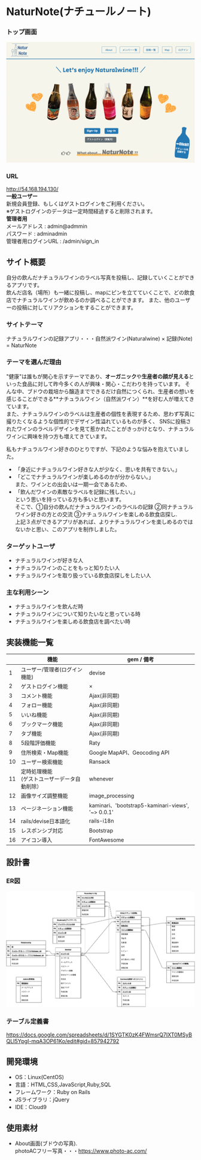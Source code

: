 # NaturNote(ナチュールノート)

### トップ画面
<img src="app/assets/images/readme_top_img.png" width="">

### URL
http://54.168.194.130/  
**一般ユーザー**   
新規会員登録、もしくはゲストログインをご利用ください。  
※ゲストログインのデータは一定時間経過すると削除されます。  
**管理者用**   
メールアドレス : admin@admmin  
パスワード : adminadmin  
管理者用ログインURL : /admin/sign_in  

## サイト概要
自分の飲んだナチュラルワインのラベル写真を投稿し、記録していくことができるアプリです。  
飲んだ店名（場所）も一緒に投稿し、mapにピンを立てていくことで、どの飲食店でナチュラルワインが飲めるのか調べることができます。
また、他のユーザーの投稿に対してリアクションをすることができます。

### サイトテーマ
ナチュラルワインの記録アプリ・・・自然派ワイン(Naturalwine) × 記録(Note) = NaturNote

### テーマを選んだ理由
  "健康"は誰もが関心を示すテーマであり、**オーガニック**や**生産者の顔が見える**といった食品に対して昨今多くの人が興味・関心・こだわりを持っています。
  そんな中、ブドウの栽培から醸造までできるだけ自然につくられ、生産者の想いを感じることができる**ナチュラルワイン（自然派ワイン）**を好む人が増えてきています。  
  また、ナチュラルワインのラベルは生産者の個性を表現するため、思わず写真に撮りたくなるような個性的でデザイン性溢れているものが多く、
SNSに投稿されたワインのラベルデザインを見て惹かれたことがきっかけとなり、ナチュラルワインに興味を持つ方も増えてきています。

私もナチュラルワイン好きのひとりですが、下記のような悩みを抱えていました。   
- 「身近にナチュラルワイン好きな人が少なく、思いを共有できない。」
- 「どこでナチュラルワインが楽しめるのかが分からない。」  
また、ワインとの出会いは一期一会であるため、   
- 「飲んだワインの素敵なラベルを記録に残したい。」  
という思いを持っている方も多いと思います。  
 そこで、①自分の飲んだナチュラルワインのラベルの記録 ②同ナチュラルワイン好きの方との交流 ③ナチュラルワインを楽しめる飲食店探し.   
上記３点ができるアプリがあれば、よりナチュラルワインを楽しめるのではないかと思い、このアプリを制作しました。

### ターゲットユーザ
- ナチュラルワインが好きな人
- ナチュラルワインのことをもっと知りたい人
- ナチュラルワインを取り扱っている飲食店探しをしたい人

### 主な利用シーン
- ナチュラルワインを飲んだ時
- ナチュラルワインについて知りたいなと思っている時
- ナチュラルワインを楽しめる飲食店を調べたい時

## 実装機能一覧
|    |  機能  |  gem / 備考  |
| ---- | ---- | ---- |
|  1  |  ユーザー/管理者(ログイン機能) |  devise  |
|  2  |  ゲストログイン機能  |  ×  |
|  3  |  コメント機能  |  Ajax(非同期)  |
|  4  |  フォロー機能  |  Ajax(非同期)  |
|  5  |  いいね機能 |  Ajax(非同期) |
|  6  |  ブックマーク機能 |  Ajax(非同期) |
|  7  |  タブ機能 |  Ajax(非同期)  |
|  8  |  5段階評価機能  |  Raty  |
|  9  |  住所検索・Map機能  |  Google MapAPI、Geocoding API  |
|  10  |  ユーザー検索機能  |  Ransack  |
|  11  |  定時処理機能<br>(ゲストユーザーデータ自動削除）  |  whenever   |
|  12  |  画像サイズ調整機能  |  image_processing  |
|  13  |  ページネーション機能  |  kaminari、'bootstrap5-kaminari-views', '~> 0.0.1'  |
|  14  |  rails/devise日本語化 |  rails-i18n |
|  15  |  レスポンシブ対応 |  Bootstrap |
|  16  |  アイコン導入 |  FontAwesome |

## 設計書
### ER図
<img src="app/assets/images/readme_er_naturnote.png" width="">

### テーブル定義書
https://docs.google.com/spreadsheets/d/1SYGTK0zK4FWmsrQ7IXT0MSyBQLI5YpgI-mqA3OP61Ko/edit#gid=857942792

## 開発環境
- OS：Linux(CentOS)
- 言語：HTML,CSS,JavaScript,Ruby,SQL
- フレームワーク：Ruby on Rails
- JSライブラリ：jQuery
- IDE：Cloud9

## 使用素材
- About画面(ブドウの写真).  
   photoACフリー写真・・・https://www.photo-ac.com/